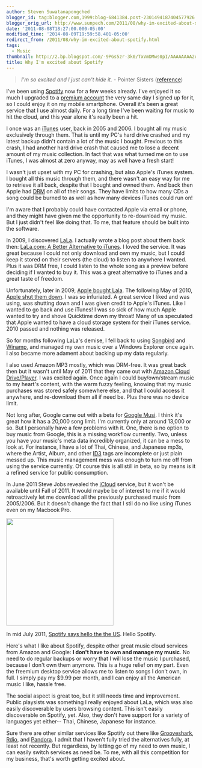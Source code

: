 ```yaml
---
author: Steven Suwatanapongched
blogger_id: tag:blogger.com,1999:blog-6841384.post-2301494187404577926
blogger_orig_url: http://www.sunpech.com/2011/08/why-im-excited-about-spotify.html
date: '2011-08-08T18:27:00.000-05:00'
modified_time: '2014-08-09T19:59:58.401-05:00'
redirect_from: /2011/08/why-im-excited-about-spotify.html
tags:
  - Music
thumbnail: http://2.bp.blogspot.com/-9PGs5zr-3k0/TxVmDMws0pI/AAAAAAAA2o0/ByIR-2Y4ymA/s600/music_logos.png
title: Why I'm excited about Spotify
---
```



<blockquote class="tr_bq"><em>I'm so excited and I just can't hide it.</em> - Pointer Sisters (<a href="http://en.wikipedia.org/wiki/I'm_So_Excited">reference</a>) </blockquote>

I've been using <a href="http://www.spotify.com/">Spotify</a> now for a few weeks already. I've enjoyed it so much I upgraded to a <a href="http://www.spotify.com/us/get-spotify/premium/">premium account</a> the very same day I signed up for it, so I could enjoy it on my mobile smartphone. Overall it's been a great service that I use almost daily. For a long time I've been waiting for music to hit the cloud, and this year alone it's really been a hit.

I once was an <a href="http://www.apple.com/itunes/">iTunes</a> user, back in 2005 and 2006. I bought all my music exclusively through them. That is until my PC's hard drive crashed and my latest backup didn't contain a lot of the music I bought. Previous to this crash, I had another hard drive crash that caused me to lose a decent amount of my music collection. In fact that was what turned me on to use iTunes, I was almost at zero anyway, may as well have a fresh start!

I wasn't just upset with my PC for crashing, but also Apple's iTunes system. I bought all this music through them, and there wasn't an easy way for me to retrieve it all back, despite that I bought and owned them. And back then Apple had <a href="http://en.wikipedia.org/wiki/Digital_rights_management">DRM</a> on all of their songs. They have limits to how many CDs a song could be burned to as well as how many devices iTunes could run on!

I'm aware that I probably could have contacted Apple via email or phone, and they might have given me the opportunity to re-download my music. But I just didn't feel like doing that. To me, that feature should be built into the software.

In 2009, I discovered <a href="http://en.wikipedia.org/wiki/Lala_(website)">LaLa</a>. I actually wrote a blog post about them back then: <a href="/2009/05/lala-better-alternative-to-itunes">LaLa.com: A Better Alternative to iTunes</a>. I loved the service. It was great because I could not only download and own my music, but I could keep it stored on their servers (the cloud) to listen to anywhere I wanted. Plus it was DRM free, I could listen to the whole song as a preview before deciding if I wanted to buy it. This was a great alternative to iTunes and a great taste of freedom.

Unfortunately, later in 2009, <a href="http://allthingsd.com/20091204/confirmed-apple-in-talks-to-buy-music-service-lala-com/">Apple bought Lala</a>. The following May of 2010, <a href="http://20somethingfinance.com/lala-shut-down-by-apple/">Apple shut them down</a>. I was so infuriated. A great service I liked and was using, was shutting down and I was given credit to Apple's iTunes. Like I wanted to go back and use iTunes! I was so sick of how much Apple wanted to try and shove Quicktime down my throat! Many of us speculated that Apple wanted to have a cloud storage system for their iTunes service. 2010 passed and nothing was released.

So for months following LaLa's demise, I fell back to using <a href="http://getsongbird.com/">Songbird</a> and <a href="http://www.winamp.com/">Winamp</a>, and managed my own music over a Windows Explorer once again. I also became more adament about backing up my data regularly.

I also used Amazon MP3 mostly, which was DRM-free. It was great back then but it wasn't until May of 2011 that they came out with <a href="http://en.wikipedia.org/wiki/Amazon_Cloud_Drive">Amazon Cloud Drive/Player</a>. I was excited again. Once again I could buy/own/stream music to my heart's content, with the warm fuzzy feeling, knowing that my music purchases was stored safely somewhere else, and that I could access it anywhere, and re-download them all if need be. Plus there was no device limit.

Not long after, Google came out with a beta for <a href="http://music.google.com/">Google Musi</a>. I think it's great how it has a 20,000 song limit. I'm currently only at around 13,000 or so. But I personally have a few problems with it. One, there is no option to buy music from Google, this is a missing workflow currently. Two, unless you have your music's meta data incredibly organized, it can be a mess to look at. For instance, I have a lot of Thai, Chinese, and Japanese mp3s, where the Artist, Album, and other <a href="http://en.wikipedia.org/wiki/ID3">ID3</a> tags are incomplete or just plain messed up. This music management mess was enough to turn me off from using the service currently. Of course this is all still in beta, so by means is it a refined service for public consumption.

In June 2011 Steve Jobs revealed the <a href="http://www.apple.com/icloud/">iCloud</a> service, but it won't be available until Fall of 2011. It would maybe be of interest to me if it would retroactively let me download all the previously purchased music from 2005/2006. But it doesn't change the fact that I stil do no like using iTunes even on my Macbook Pro.

<img   border="0" src="http://2.bp.blogspot.com/-9PGs5zr-3k0/TxVmDMws0pI/AAAAAAAA2o0/ByIR-2Y4ymA/s320/music_logos.png" alt="" height="285"  />
  
In mid July 2011, <a href="http://www.spotify.com/us/blog/archives/2011/07/14/hello-america-spotify-here/">Spotify says hello the the US</a>. Hello Spotify.

Here's what I like about Spotify, despite other great music cloud services from Amazon and Google: <strong>I don't have to own and manage my music</strong>. No need to do regular backups or worry that I will lose the music I purchased, because I don't own them anymore. This is a huge relief on my part. Even the freemium desktop service allows me to listen to songs I don't own, in full. I simply pay my $9.99 per month, and I can enjoy all the American music I like, hassle free.

The social aspect is great too, but it still needs time and improvement. Public playsists was something I really enjoyed about LaLa, which was also easily discoverable by users browsing content. This isn't easily discoverable on Spotify, yet. Also, they don't have support for a variety of languages yet either-- Thai, Chinese, Japanese for instance.

Sure there are other similar services like Spotify out there like <a href="http://grooveshark.com/">Grooveshark</a>, <a href="http://www.rdio.com/">Rdio</a>, and <a href="http://www.pandora.com/">Pandora</a>. I admit that I haven't fully tried the alternatives fully, at least not recently. But regardless, by letting go of my need to own music, I can easily switch services as need be. To me, with all this competition for my business, that's worth getting excited about.